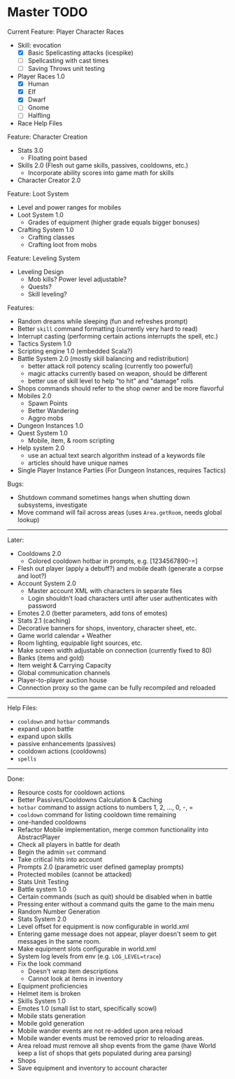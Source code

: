 # Master TODO

Current Feature: Player Character Races
- Skill: evocation
  - [x] Basic Spellcasting attacks (icespike)
  - [ ] Spellcasting with cast times
  - [ ] Saving Throws unit testing
- Player Races 1.0
  - [x] Human
  - [x] Elf
  - [x] Dwarf
  - [ ] Gnome
  - [ ] Halfling
- Race Help Files

Feature: Character Creation
- Stats 3.0
  - Floating point based
- Skills 2.0 (Flesh out game skills, passives, cooldowns, etc.)
  - Incorporate ability scores into game math for skills
- Character Creator 2.0

Feature: Loot System
- Level and power ranges for mobiles
- Loot System 1.0
  - Grades of equipment (higher grade equals bigger bonuses)
- Crafting System 1.0
  - Crafting classes
  - Crafting loot from mobs

Feature: Leveling System
- Leveling Design
  - Mob kills? Power level adjustable?
  - Quests?
  - Skill leveling?

Features:
- Random dreams while sleeping (fun and refreshes prompt)
- Better `skill` command formatting (currently very hard to read)
- Interrupt casting (performing certain actions interrupts the spell, etc.)
- Tactics System 1.0
- Scripting engine 1.0 (embedded Scala?)
- Battle System 2.0 (mostly skill balancing and redistribution)
  - better attack roll potency scaling (currently too powerful)
  - magic attacks currently based on weapon, should be different
  - better use of skill level to help "to hit" and "damage" rolls
- Shops commands should refer to the shop owner and be more flavorful
- Mobiles 2.0
  - Spawn Points
  - Better Wandering
  - Aggro mobs
- Dungeon Instances 1.0
- Quest System 1.0
  - Mobile, item, & room scripting
- Help system 2.0
  - use an actual text search algorithm instead of a keywords file
  - articles should have unique names
- Single Player Instance Parties (For Dungeon Instances, requires Tactics)

Bugs:
- Shutdown command sometimes hangs when shutting down subsystems, investigate
- Move command will fail across areas (uses `Area.getRoom`, needs global lookup)

--------------------------------------------------------------------------------

Later:
- Cooldowns 2.0
  - Colored cooldown hotbar in prompts, e.g. [1234567890-=]
- Flesh out player (apply a debuff?) and mobile death (generate a corpse and loot?)
- Account System 2.0
  - Master account XML with characters in separate files
  - Login shouldn't load characters until after user authenticates with password
- Emotes 2.0 (better parameters, add tons of emotes)
- Stats 2.1 (caching)
- Decorative banners for shops, inventory, character sheet, etc.
- Game world calendar + Weather
- Room lighting, equipable light sources, etc.
- Make screen width adjustable on connection (currently fixed to 80)
- Banks (items and gold)
- Item weight & Carrying Capacity
- Global communication channels
- Player-to-player auction house
- Connection proxy so the game can be fully recompiled and reloaded

--------------------------------------------------------------------------------

Help Files:
- `cooldown` and `hotbar` commands
- expand upon battle
- expand upon skills
- passive enhancements (passives)
- cooldown actions (cooldowns)
- `spells`

--------------------------------------------------------------------------------

Done:
- Resource costs for cooldown actions
- Better Passives/Cooldowns Calculation & Caching
- `hotbar` command to assign actions to numbers 1, 2, ..., 0, -, =
- `cooldown` command for listing cooldown time remaining
- one-handed cooldowns
- Refactor Mobile implementation, merge common functionality into AbstractPlayer
- Check all players in battle for death
- Begin the admin `set` command
- Take critical hits into account
- Prompts 2.0 (parametric user defined gameplay prompts)
- Protected mobiles (cannot be attacked)
- Stats Unit Testing
- Battle system 1.0
- Certain commands (such as quit) should be disabled when in battle
- Pressing enter without a command quits the game to the main menu
- Random Number Generation
- Stats System 2.0
- Level offset for equipment is now configurable in world.xml
- Entering game message does not appear, player doesn't seem to get messages
  in the same room.
- Make equipment slots configurable in world.xml
- System log levels from env (e.g. `LOG_LEVEL=trace`)
- Fix the look command
  - Doesn't wrap item descriptions
  - Cannot look at items in inventory
- Equipment proficiencies
- Helmet item is broken
- Skills System 1.0
- Emotes 1.0 (small list to start, specifically scowl)
- Mobile stats generation
- Mobile gold generation
- Mobile wander events are not re-added upon area reload
- Mobile wander events must be removed prior to reloading areas.
- Area reload must remove all shop events from the game (have World keep a
  list of shops that gets populated during area parsing)
- Shops
- Save equipment and inventory to account character
